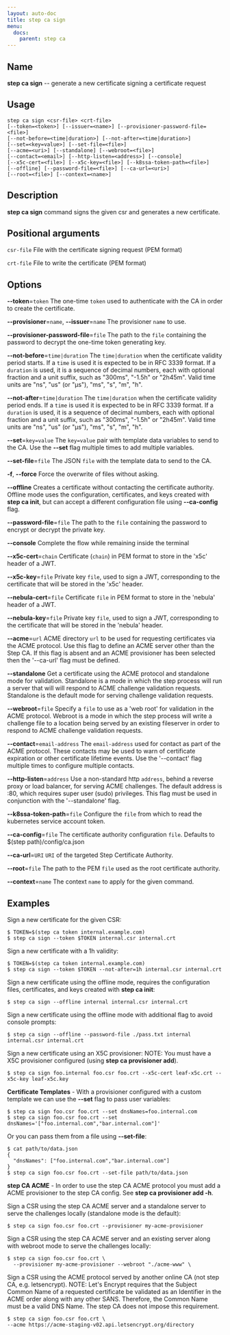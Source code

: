 ```yaml
---
layout: auto-doc
title: step ca sign
menu:
  docs:
    parent: step ca
---
```


## Name
**step ca sign** -- generate a new certificate signing a certificate request

## Usage

```raw
step ca sign <csr-file> <crt-file>
[--token=<token>] [--issuer=<name>] [--provisioner-password-file=<file>]
[--not-before=<time|duration>] [--not-after=<time|duration>]
[--set=<key=value>] [--set-file=<file>]
[--acme=<uri>] [--standalone] [--webroot=<file>]
[--contact=<email>] [--http-listen=<address>] [--console]
[--x5c-cert=<file>] [--x5c-key=<file>] [--k8ssa-token-path=<file>]
[--offline] [--password-file=<file>] [--ca-url=<uri>]
[--root=<file>] [--context=<name>]
```

## Description

**step ca sign** command signs the given csr and generates a new certificate.

## Positional arguments

`csr-file`
File with the certificate signing request (PEM format)

`crt-file`
File to write the certificate (PEM format)

## Options


**--token**=`token`
The one-time `token` used to authenticate with the CA in order to create the
certificate.

**--provisioner**=`name`, **--issuer**=`name`
The provisioner `name` to use.

**--provisioner-password-file**=`file`
The path to the `file` containing the password to decrypt the one-time token
generating key.

**--not-before**=`time|duration`
The `time|duration` when the certificate validity period starts. If a `time` is
used it is expected to be in RFC 3339 format. If a `duration` is used, it is a
sequence of decimal numbers, each with optional fraction and a unit suffix, such
as "300ms", "-1.5h" or "2h45m". Valid time units are "ns", "us" (or "µs"), "ms",
"s", "m", "h".

**--not-after**=`time|duration`
The `time|duration` when the certificate validity period ends. If a `time` is
used it is expected to be in RFC 3339 format. If a `duration` is used, it is a
sequence of decimal numbers, each with optional fraction and a unit suffix, such
as "300ms", "-1.5h" or "2h45m". Valid time units are "ns", "us" (or "µs"), "ms",
"s", "m", "h".

**--set**=`key=value`
The `key=value` pair with template data variables to send to the CA. Use the **--set** flag multiple times to add multiple variables.

**--set-file**=`file`
The JSON `file` with the template data to send to the CA.

**-f**, **--force**
Force the overwrite of files without asking.

**--offline**
Creates a certificate without contacting the certificate authority. Offline mode
uses the configuration, certificates, and keys created with **step ca init**,
but can accept a different configuration file using **--ca-config** flag.

**--password-file**=`file`
The path to the `file` containing the password to encrypt or decrypt the private key.

**--console**
Complete the flow while remaining inside the terminal

**--x5c-cert**=`chain`
Certificate (`chain`) in PEM format to store in the 'x5c' header of a JWT.

**--x5c-key**=`file`
Private key `file`, used to sign a JWT, corresponding to the certificate that will
be stored in the 'x5c' header.

**--nebula-cert**=`file`
Certificate `file` in PEM format to store in the 'nebula' header of a JWT.

**--nebula-key**=`file`
Private key `file`, used to sign a JWT, corresponding to the certificate that will
be stored in the 'nebula' header.

**--acme**=`url`
ACME directory `url` to be used for requesting certificates via the ACME protocol.
Use this flag to define an ACME server other than the Step CA. If this flag is
absent and an ACME provisioner has been selected then the '--ca-url' flag must be defined.

**--standalone**
Get a certificate using the ACME protocol and standalone mode for validation.
Standalone is a mode in which the step process will run a server that will
will respond to ACME challenge validation requests. Standalone is the default
mode for serving challenge validation requests.

**--webroot**=`file`
Specify a `file` to use as a 'web root' for validation in the ACME protocol.
Webroot is a mode in which the step process will write a challenge file to a
location being served by an existing fileserver in order to respond to ACME
challenge validation requests.

**--contact**=`email-address`
The `email-address` used for contact as part of the ACME protocol. These contacts
may be used to warn of certificate expiration or other certificate lifetime events.
Use the '--contact' flag multiple times to configure multiple contacts.

**--http-listen**=`address`
Use a non-standard http `address`, behind a reverse proxy or load balancer, for
serving ACME challenges. The default address is :80, which requires super user
(sudo) privileges. This flag must be used in conjunction with the '--standalone'
flag.

**--k8ssa-token-path**=`file`
Configure the `file` from which to read the kubernetes service account token.

**--ca-config**=`file`
The certificate authority configuration `file`. Defaults to
$(step path)/config/ca.json

**--ca-url**=`URI`
`URI` of the targeted Step Certificate Authority.

**--root**=`file`
The path to the PEM `file` used as the root certificate authority.

**--context**=`name`
The context `name` to apply for the given command.

## Examples

Sign a new certificate for the given CSR:
```shell
$ TOKEN=$(step ca token internal.example.com)
$ step ca sign --token $TOKEN internal.csr internal.crt
```

Sign a new certificate with a 1h validity:
```shell
$ TOKEN=$(step ca token internal.example.com)
$ step ca sign --token $TOKEN --not-after=1h internal.csr internal.crt
```

Sign a new certificate using the offline mode, requires the configuration
files, certificates, and keys created with **step ca init**:
```shell
$ step ca sign --offline internal internal.csr internal.crt
```

Sign a new certificate using the offline mode with additional flag to avoid
console prompts:
```shell
$ step ca sign --offline --password-file ./pass.txt internal internal.csr internal.crt
```

Sign a new certificate using an X5C provisioner:
NOTE: You must have a X5C provisioner configured (using **step ca provisioner add**).
```shell
$ step ca sign foo.internal foo.csr foo.crt --x5c-cert leaf-x5c.crt --x5c-key leaf-x5c.key
```

**Certificate Templates** - With a provisioner configured with a custom
template we can use the **--set** flag to pass user variables:
```shell
$ step ca sign foo.csr foo.crt --set dnsNames=foo.internal.com
$ step ca sign foo.csr foo.crt --set dnsNames='["foo.internal.com","bar.internal.com"]'
```

Or you can pass them from a file using **--set-file**:
```shell
$ cat path/to/data.json
{
  "dnsNames": ["foo.internal.com","bar.internal.com"]
}
$ step ca sign foo.csr foo.crt --set-file path/to/data.json
```

**step CA ACME** - In order to use the step CA ACME protocol you must add a
ACME provisioner to the step CA config. See **step ca provisioner add -h**.

Sign a CSR using the step CA ACME server and a standalone server
to serve the challenges locally (standalone mode is the default):
```shell
$ step ca sign foo.csr foo.crt --provisioner my-acme-provisioner
```

Sign a CSR using the step CA ACME server and an existing server
along with webroot mode to serve the challenges locally:
```shell
$ step ca sign foo.csr foo.crt \
  --provisioner my-acme-provisioner --webroot "./acme-www" \
```

Sign a CSR using the ACME protocol served by another online CA (not step CA,
e.g. letsencrypt). NOTE: Let's Encrypt requires that the Subject Common Name
of a requested certificate be validated as an Identifier in the ACME order along
with any other SANS. Therefore, the Common Name must be a valid DNS Name. The
step CA does not impose this requirement.
```shell
$ step ca sign foo.csr foo.crt \
--acme https://acme-staging-v02.api.letsencrypt.org/directory
```

